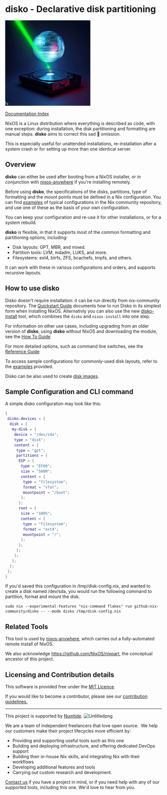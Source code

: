 # disko - Declarative disk partitioning

<!-- Generated with bing image generator (which uses dall-e-2): edge-gpt-image --prompt "Disco ball shooting a laser beam at one hard drive" -->

<img title="" src="./docs/logo.jpeg" alt="Project logo" width="274">

[Documentation Index](./docs/INDEX.md)

NixOS is a Linux distribution where everything is described as code, with one
exception: during installation, the disk partitioning and formatting are manual
steps. **disko** aims to correct this sad 🤡 omission.

This is especially useful for unattended installations, re-installation after a
system crash or for setting up more than one identical server.

## Overview

**disko** can either be used after booting from a NixOS installer, or in
conjunction with [nixos-anywhere](https://github.com/numtide/nixos-anywhere) if
you're installing remotely.

Before using **disko**, the specifications of the disks, partitions, type of
formatting and the mount points must be defined in a Nix configuration. You can
find [examples](./example) of typical configurations in the Nix community
repository, and use one of these as the basis of your own configuration.

You can keep your configuration and re-use it for other installations, or for a
system rebuild.

**disko** is flexible, in that it supports most of the common formatting and
partitioning options, including:

- Disk layouts: GPT, MBR, and mixed.
- Partition tools: LVM, mdadm, LUKS, and more.
- Filesystems: ext4, btrfs, ZFS, bcachefs, tmpfs, and others.

It can work with these in various configurations and orders, and supports
recursive layouts.

## How to use disko

Disko doesn't require installation: it can be run directly from nix-community
repository. The [Quickstart Guide](./docs/quickstart.md) documents how to run
Disko in its simplest form when installing NixOS. Alternativly you can
also use the new [disko-install](./docs/disko-install.md) tool, which combines
the `disko` and `nixos-install` into one step.

For information on other use cases, including upgrading from an older version of
**disko**, using **disko** without NixOS and downloading the module, see the
[How To Guide](./docs/HowTo.md)

For more detailed options, such as command line switches, see the
[Reference Guide](./docs/reference.md)

To access sample configurations for commonly-used disk layouts, refer to the
[examples](./example) provided.

Disko can be also used to create [disk images](./docs/disko-images.md).

## Sample Configuration and CLI command

A simple disko configuration may look like this:

```nix
{
 disko.devices = {
  disk = {
   my-disk = {
    device = "/dev/sda";
    type = "disk";
    content = {
     type = "gpt";
     partitions = {
      ESP = {
       type = "EF00";
       size = "500M";
       content = {
        type = "filesystem";
        format = "vfat";
        mountpoint = "/boot";
       };
      };
      root = {
       size = "100%";
       content = {
        type = "filesystem";
        format = "ext4";
        mountpoint = "/";
       };
      };
     };
    };
   };
  };
 };
}
```

If you'd saved this configuration in /tmp/disk-config.nix, and wanted to create
a disk named /dev/sda, you would run the following command to partition, format
and mount the disk.

```console
sudo nix --experimental-features "nix-command flakes" run github:nix-community/disko -- --mode disko /tmp/disk-config.nix
```

## Related Tools

This tool is used by
[nixos-anywhere](https://github.com/numtide/nixos-anywhere), which carries out a
fully-automated remote install of NixOS.

We also acknowledge https://github.com/NixOS/nixpart, the conceptual ancestor of
this project.

## Licensing and Contribution details

This software is provided free under the
[MIT Licence](https://opensource.org/licenses/MIT).

If you would like to become a contributor, please see our
[contribution guidelines.](https://github.com/numtide/docs/contribution-guidelines.md)

---

This project is supported by [Numtide](https://numtide.com/).
![Untitledpng](https://codahosted.io/docs/6FCIMTRM0p/blobs/bl-sgSunaXYWX/077f3f9d7d76d6a228a937afa0658292584dedb5b852a8ca370b6c61dabb7872b7f617e603f1793928dc5410c74b3e77af21a89e435fa71a681a868d21fd1f599dd10a647dd855e14043979f1df7956f67c3260c0442e24b34662307204b83ea34de929d)

We are a team of independent freelancers that love open source.  We help our
customers make their project lifecycles more efficient by:

- Providing and supporting useful tools such as this one
- Building and deploying infrastructure, and offering dedicated DevOps support
- Building their in-house Nix skills, and integrating Nix with their workflows
- Developing additional features and tools
- Carrying out custom research and development.

[Contact us](https://numtide.com/contact) if you have a project in mind, or if
you need help with any of our supported tools, including this one. We'd love to
hear from you.
